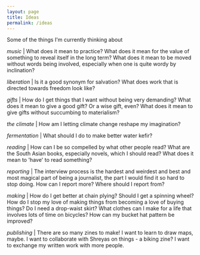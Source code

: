 ```yaml
---
layout: page
title: Ideas
permalink: /ideas
---
```


Some of the things I'm currently thinking about 

_music_ | What does it mean to practice? What does it mean for the value of something to reveal itself in the long term? What does it mean to be moved without words being involved, especially when one is quite wordy by inclination? 

_liberation_ | Is it a good synonym for salvation? What does work that is directed towards freedom look like? 

_gifts_ | How do I get things that I want without being very demanding? What does it mean to give a good gift? Or a wise gift, even? What does it mean to give gifts without succumbing to materialism? 

_the climate_ | How am I letting climate change reshape my imagination? 

_fermentation_ | What should I do to make better water kefir? 

_reading_ | How can I be so compelled by what other people read? What are the South Asian books, especially novels, which I should read? What does it mean to 'have' to read something? 

_reporting_ | The interview process is the hardest and weirdest and best and most magical part of being a journalist, the part I would find it so hard to stop doing. How can I report more? Where should I report from? 

_making_ | How do I get better at chain plying? Should I get a spinning wheel? How do I stop my love of making things from becoming a love of buying things? Do I need a drop-waist skirt? What clothes can I make for a life that involves lots of time on bicycles? How can my bucket hat pattern be improved? 

_publishing_ | There are so many zines to make! I want to learn to draw maps, maybe. I want to collaborate with Shreyas on things - a biking zine? I want to exchange my written work with more people. 
